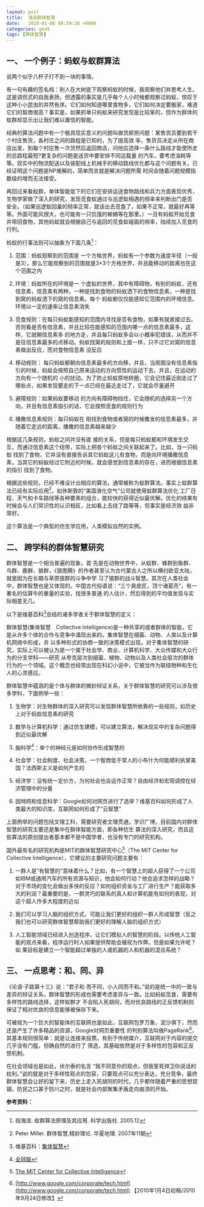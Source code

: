 ```yaml
---
layout: post
title:  浅谈群体智慧
date:   2010-01-06 09:59:38 +0800
categories: geek
tags: [群体智慧]
---
```


## 一、 一个例子：蚂蚁与蚁群算法

说两个似乎八杆子打不到一块的事情。

有一句有趣的签名档：别人在大树底下观察蚂蚁的时候，我观察他们并思考人生。 这是调侃式的自我表扬，但透露的事实是几乎每个人小时候都观察过蚂蚁，惊叹于这种小小昆虫的井然有序。它们如何知道哪里食物多，它们如何决定要搬家，难道 它们的智商很高？事实是，如果抓单只蚂蚁来研究发现是比较笨的，但作为群体的蚁群却显示出让我们难以置信的智能。

经典的算法问题中有一个极具现实意义的问题叫做货郎担问题：某售货员要到若干个村庄售货，各村庄之间的路程是已知的，为了提高效 率，售货员决定从所在商店出发，到每个村庄售一次货然后返回商店，问他应选择一条什么路线才能使所走的总路程最短?更复杂的问题是送货中要安排不同运载量 的汽车，要考虑油耗等等。现实中的物流配送以及装配线上机械手的移动路线优化都与这个问题有关。已经证明这个问题是NP难解的，简单而言就是解决问题所需 时间会随着问题规模指数级的增而无法接受。

再回过来看蚁群，单体智能低下的它们在安排运送食物路线和兵力方面表现优秀，生物学家做了深入的研究，发现觅食蚁通过与巡逻蚁相遇的频率来判断出门是否 安全。（如果巡逻蚁回巢的频率正常，就该出去觅食了。如果不正常，就最好再等等。外面可能风很大，也可能有一只饥饿的蜥蜴等在那里。）一旦有蚂蚁开始觅食 并带回食物，其他蚂蚁就会根据自己与返回的觅食蚁碰面的频率，陆续加入觅食的行列。

蚂蚁的行事法则可以抽象为下面几条[^1]：

1.  范围：蚂蚁观察到的范围是 一个方格世界，蚂蚁有一个参数为速度半径（一般是3），那么它能观察到的范围就是3*3个方格世界，并且能移动的距离也在这个范围之内

2.  环境：蚂蚁所在的环境是一 个虚拟的世界，其中有障碍物，有别的蚂蚁，还有信息素，信息素有两种，一种是找到食物的蚂蚁洒下的食物信息素，一种是找到窝的蚂蚁洒下的窝的信息素。每个 蚂蚁都仅仅能感知它范围内的环境信息。环境以一定的速率让信息素消失

3.  觅食规则：在每只蚂蚁能感知的范围内寻找是否有食物，如果有就直接过去。 否则看是否有信息素，并且比较在能感知的范围内哪一点的信息素最多，这样，它就朝信息素多  的地方走，并且每只蚂蚁多会以小概率犯错误，从而并不是往信息素最多的点移动。蚂蚁找窝的规则和上面一样，只不过它对窝的信息素做出反应，而对食物信息素  没反应

4.  移动规则：  每只蚂蚁都朝向信息素最多的方向移，并且，当周围没有信息素指引的时候，蚂蚁会按照自己原来运动的方向惯性的运动下去，并且，在运动的方向有一个随机的  小的扰动。为了防止蚂蚁原地转圈，它会记住最近刚走过了哪些点，如果发现要走的下一点已经在最近走过了，它就会尽量避开

5.  避障规则：如果蚂蚁要移动 的方向有障碍物挡住，它会随机的选择另一个方向，并且有信息素指引的话，它会按照觅食的规则行为

6.  播撒信息素规则：每只蚂蚁在 刚找到食物或者窝的时候撒发的信息素最多，并随着它走远的距离，播撒的信息素越来越少

根据这几条规则，蚂蚁之间并没有直 接的关系，但是每只蚂蚁都和环境发生交互，而通过信息素这个纽带，实际上把各个蚂蚁之间关联起来了。比如，当一只蚂蚁  找到了食物，它并没有直接告诉其它蚂蚁这儿有食物，而是向环境播撒信息素，当其它的蚂蚁经过它附近的时候，就会感觉到信息素的存在，进而根据信息素的指引  找到了食物。

根据这些规则，已经不难设计出相应的算法，通常被称为蚁群算法。事实上蚁群算法已经有实际应用[^2]，如休斯敦的“美国液化空气”公司就使用蚁群算法优化 工厂日程、天气和卡车路线等各种要素的组合，能较快的获得近似最优解。优化的结果有时候会与人们常识性的认识相反，比如看上去绕了路等等，但事实是经济效 益非常好。

这个算法是一个典型的仿生学应用，人类模拟自然的实例。

## 二、 跨学科的群体智慧研究

群体智慧是一个相当普遍的现象，首 先是在动物世界中，从蚁群、蜂群到鱼群、鸟群、鹿群、狼群，《狼图腾》的作者甚至认为古代蒙古人之所以横扫欧亚大陆，就是因为在长期与草原狼群的斗争中学 习了狼群的战斗智慧。其次在人类社会中，群体智慧也是又体现的。中国古代俗语说：“三个臭皮匠，顶个诸葛亮”，有一著名的估算牛的重量的实验，找很多普通 的人估计，然后得到的平均值发现与实际相差无几。

以下是维基百科[^3]总结的诸多学者关于群体智慧的定义：

群体智慧(集体智慧　Collective  intelligence)是一种共享的或者群体的智能，它是从许多个体的合作与竞争中涌现出来的。集体智慧在细菌、动物、人类以及计算机网络中形成，并 以多种形式的协商一致的决策模式出现。对于集体智慧的研究，实际上可以被认为是一个属于社会学、商业、计算机科学、大众传媒和大众行为的分支学科——研究 从夸克层次到细菌、植物、动物以及人类社会层次的群体行为的一个领域。这个概念也经常出现在科幻小说中，它被当作为联结物种和生化人的心灵感应。

群体智慧中蕴涵的是个体与群体的微妙辩证关系，关于群体智慧的研究可以涉及很多学科，下面例举一些：

1.  生物学：对生物群体的深入研究可以发现群体智慧所依靠的一些规则，如历史上对于蚂蚁信息素的研究

2.  数学与计算机科学：通过仿生建模，可以建立算法，解决现实中的复杂问题得到近似最优解

3.  脑科学[^4]：单个的神经元是如何协作形成智慧的

4.  社会学：社会制度、社会决策，一个智商低于常人的小布什为何能顺利执掌美国？法西斯主义是如何产生的

5.  经济学：没有统一定价方，为何社会也会运作正常？自由经济和宏观调控在经济管理中的分量

6.  因特网和信息科学：Google如何对网页进行了选举？维基百科如何形成了人类最大的知识库，互联网如何形成了“云智慧”

上面例举的问题包括文理工科，需要研究者文理贯通，学识广博。目前国内对群体智慧的研究主要还是集中在群体智能方面，即各种仿生 算法的深入研究，而且这些算法的原创提出者基本都不是中国学者，也没有专门的研究机构。

国外最有名的研究机构是MIT的群体智慧研究中心[^5]（The MIT Center for Collective Intelligence），它建议的主要研究问题主要有：

1.  一群人是“有智慧的”意味着什么？比如，有一个智慧上的超人获得了一个公司如IBM或通用汽车的所有资源与知识，他会如何行动？他会追求怎样的战略？对于市场的变化会做出多快的反应？如何组织资金与工厂进行生产？能获取多大的利润？最重要的是，一群灵巧的联系的真人和计算机能有如何的表现，对这个超人作多大程度的近似

2.  我们可以学习人脑的组织方式，可能让我们更好的组织一群人形成智慧（反之我们也可以研究群体智慧帮助我们更好的理解人脑的组织方式）

3.  人工智能领域已经进入创造程序，让它们模拟人的智慧的阶段。以传统人工智能的观点来看，程序运行时人如果提供帮助会被视为作弊。但是如果允许呢？如 果目标是建立一个智能超过单独的人或机器的人和机器的混合系统？

## 三、 一点思考：和、同、异

《论语·子路第十三》说：“君子和 而不同，小人同而不和。”说的是统一中的一致与差异的辩证关系，群体智慧的形成也需要考虑差异与一致。比如蚂蚁觅食，需要有多样性的路线选择，这样蚁群才 不会陷入死胡同，而对优良路线的正反馈机制则保证了相对优良的信息能够被保存下来。

可被视为一个巨大的智能体的互联网也是如此，互联网包罗万象，泥沙俱下，然而还是产生了许多精品的资源，Google对网页重要性 的判别算法叫做PageRank[^6]，其基本规则很简单：就是让连接来投票。有别于传统媒介，互联网对于内容的提交几乎没有门槛，但确自然的进行了 筛选，其基础依然是对于多样性的包容和正反馈机制。

在社会领域也是如此，伏尔泰的名言 “我不同意你的观点，但我誓死捍卫你说话的权利。”说的就是对于多样性观点的包容，只要观点可以充分表达，充分竞争，最终群体智慧会让好的留下来，历史上走入死胡同的时代，几乎都伴随着严重的思想禁锢，防民之口甚于防川之时，就是社会内部聚集矛盾走向崩溃的开始。

**参考资料：**

[^1]: 段海滨.  蚁群算法原理及其应用. 科学出版社. 2005.12
[^2]: Peter Miller.  群体智慧,精妙理论. 华夏地理. 2007年11期
[^3]: 维基百科：[集体智慧](http://en.wikipedia.org/wiki/Collective_intelligence)

[^4]: [全球脑](http://www.globalbrain.cn/book/index/index.php)
[^5]: [The MIT Center for Collective  Intelligence](http://cci.mit.edu/)
[^6]: [http://www.google.com/corporate/tech.html](http://www.google.com/corporate/tech.html)
【2010年1月4日初稿/2010年9月24日修改】
